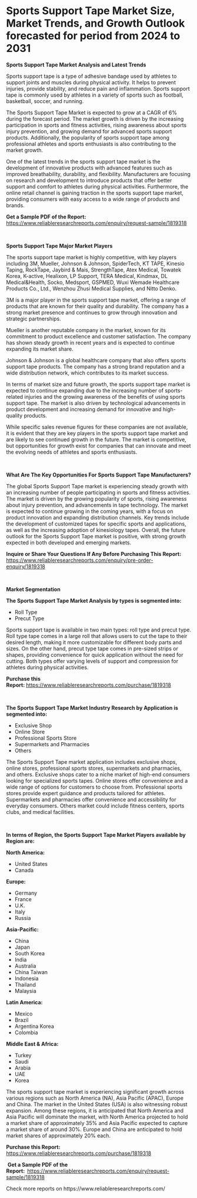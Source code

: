 <p><h1>Sports Support Tape Market Size, Market Trends, and Growth Outlook forecasted for period from 2024 to 2031</h1></p><p><strong>Sports Support Tape Market Analysis and Latest Trends</strong></p>
<p><p>Sports support tape is a type of adhesive bandage used by athletes to support joints and muscles during physical activity. It helps to prevent injuries, provide stability, and reduce pain and inflammation. Sports support tape is commonly used by athletes in a variety of sports such as football, basketball, soccer, and running.</p><p>The Sports Support Tape Market is expected to grow at a CAGR of 6% during the forecast period. The market growth is driven by the increasing participation in sports and fitness activities, rising awareness about sports injury prevention, and growing demand for advanced sports support products. Additionally, the popularity of sports support tape among professional athletes and sports enthusiasts is also contributing to the market growth.</p><p>One of the latest trends in the sports support tape market is the development of innovative products with advanced features such as improved breathability, durability, and flexibility. Manufacturers are focusing on research and development to introduce products that offer better support and comfort to athletes during physical activities. Furthermore, the online retail channel is gaining traction in the sports support tape market, providing consumers with easy access to a wide range of products and brands.</p></p>
<p><strong>Get a Sample PDF of the Report:&nbsp;</strong> <a href="https://www.reliableresearchreports.com/enquiry/request-sample/1819318">https://www.reliableresearchreports.com/enquiry/request-sample/1819318</a></p>
<p>&nbsp;</p>
<p><strong>Sports Support Tape Major Market Players</strong></p>
<p><p>The sports support tape market is highly competitive, with key players including 3M, Mueller, Johnson & Johnson, SpiderTech, KT TAPE, Kinesio Taping, RockTape, Jaybird & Mais, StrengthTape, Atex Medical, Towatek Korea, K-active, Healixon, LP Support, TERA Medical, Kindmax, DL Medical&Health, Socko, Medsport, GSPMED, Wuxi Wemade Healthcare Products Co., Ltd., Wenzhou Zhusi Medical Supplies, and Nitto Denko. </p><p>3M is a major player in the sports support tape market, offering a range of products that are known for their quality and durability. The company has a strong market presence and continues to grow through innovation and strategic partnerships.</p><p>Mueller is another reputable company in the market, known for its commitment to product excellence and customer satisfaction. The company has shown steady growth in recent years and is expected to continue expanding its market share.</p><p>Johnson & Johnson is a global healthcare company that also offers sports support tape products. The company has a strong brand reputation and a wide distribution network, which contributes to its market success.</p><p>In terms of market size and future growth, the sports support tape market is expected to continue expanding due to the increasing number of sports-related injuries and the growing awareness of the benefits of using sports support tape. The market is also driven by technological advancements in product development and increasing demand for innovative and high-quality products.</p><p>While specific sales revenue figures for these companies are not available, it is evident that they are key players in the sports support tape market and are likely to see continued growth in the future. The market is competitive, but opportunities for growth exist for companies that can innovate and meet the evolving needs of athletes and sports enthusiasts.</p></p>
<p>&nbsp;</p>
<p><strong>What Are The Key Opportunities For Sports Support Tape Manufacturers?</strong></p>
<p><p>The global Sports Support Tape market is experiencing steady growth with an increasing number of people participating in sports and fitness activities. The market is driven by the growing popularity of sports, rising awareness about injury prevention, and advancements in tape technology. The market is expected to continue growing in the coming years, with a focus on product innovation and expanding distribution channels. Key trends include the development of customized tapes for specific sports and applications, as well as the increasing adoption of kinesiology tapes. Overall, the future outlook for the Sports Support Tape market is positive, with strong growth expected in both developed and emerging markets.</p></p>
<p><strong>Inquire or Share Your Questions If Any Before Purchasing This Report:</strong> <a href="https://www.reliableresearchreports.com/enquiry/pre-order-enquiry/1819318">https://www.reliableresearchreports.com/enquiry/pre-order-enquiry/1819318</a></p>
<p>&nbsp;</p>
<p><strong>Market Segmentation</strong></p>
<p><strong>The Sports Support Tape Market Analysis by types is segmented into:</strong></p>
<p><ul><li>Roll Type</li><li>Precut Type</li></ul></p>
<p><p>Sports support tape is available in two main types: roll type and precut type. Roll type tape comes in a large roll that allows users to cut the tape to their desired length, making it more customizable for different body parts and sizes. On the other hand, precut type tape comes in pre-sized strips or shapes, providing convenience for quick application without the need for cutting. Both types offer varying levels of support and compression for athletes during physical activities.</p></p>
<p><strong>Purchase this Report:&nbsp;</strong><a href="https://www.reliableresearchreports.com/purchase/1819318">https://www.reliableresearchreports.com/purchase/1819318</a></p>
<p>&nbsp;</p>
<p><strong>The Sports Support Tape Market Industry Research by Application is segmented into:</strong></p>
<p><ul><li>Exclusive Shop</li><li>Online Store</li><li>Professional Sports Store</li><li>Supermarkets and Pharmacies</li><li>Others</li></ul></p>
<p><p>The Sports Support Tape market application includes exclusive shops, online stores, professional sports stores, supermarkets and pharmacies, and others. Exclusive shops cater to a niche market of high-end consumers looking for specialized sports tapes. Online stores offer convenience and a wide range of options for customers to choose from. Professional sports stores provide expert guidance and products tailored for athletes. Supermarkets and pharmacies offer convenience and accessibility for everyday consumers. Others market could include fitness centers, sports clubs, and medical facilities.</p></p>
<p>&nbsp;</p>
<p><strong>In terms of Region, the Sports Support Tape Market Players available by Region are:</strong></p>
<p>
    <p> <strong> North America: </strong>
        <ul>
            <li>United States</li>
            <li>Canada</li>
        </ul>
        </p> 
    <p> <strong> Europe: </strong>
        <ul>
            <li>Germany</li>
            <li>France</li>
            <li>U.K.</li>
            <li>Italy</li>
            <li>Russia</li>
        </ul>
        </p> 
    <p> <strong> Asia-Pacific: </strong>
        <ul>
            <li>China</li>
            <li>Japan</li>
            <li>South Korea</li>
            <li>India</li>
            <li>Australia</li>
            <li>China Taiwan</li>
            <li>Indonesia</li>
            <li>Thailand</li>
            <li>Malaysia</li>
        </ul>
        </p> 
    <p> <strong> Latin America: </strong>
        <ul>
            <li>Mexico</li>
            <li>Brazil</li>
            <li>Argentina Korea</li>
            <li>Colombia</li>
        </ul>
        </p> 
    <p> <strong> Middle East & Africa: </strong>
        <ul>
            <li>Turkey</li>
            <li>Saudi</li>
            <li>Arabia</li>
            <li>UAE</li>
            <li>Korea</li>
        </ul>
    </p>
    </p>
<p><p>The sports support tape market is experiencing significant growth across various regions such as North America (NA), Asia Pacific (APAC), Europe and China. The market in the United States (USA) is also witnessing robust expansion. Among these regions, it is anticipated that North America and Asia Pacific will dominate the market, with North America projected to hold a market share of approximately 35% and Asia Pacific expected to capture a market share of around 30%. Europe and China are anticipated to hold market shares of approximately 20% each.</p></p>
<p><strong>Purchase this Report: </strong><a href="https://www.reliableresearchreports.com/purchase/1819318">https://www.reliableresearchreports.com/purchase/1819318</a></p>
<p>&nbsp;<strong>Get a Sample PDF of the Report:&nbsp;&nbsp;</strong><a href="https://www.reliableresearchreports.com/enquiry/request-sample/1819318">https://www.reliableresearchreports.com/enquiry/request-sample/1819318</a></p>
<p><strong></strong></p>
<p>Check more reports on https://www.reliableresearchreports.com/</p>